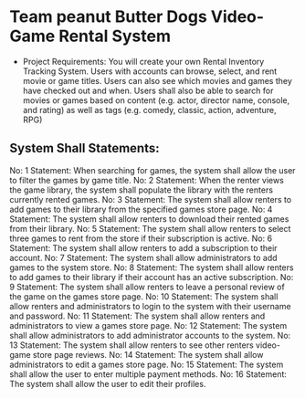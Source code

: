 # **Team peanut Butter Dogs Video-Game Rental System**

* Project Requirements: You will create your own Rental Inventory Tracking System. Users with accounts can browse, select, and rent movie or game titles. Users can also see which movies and games they have checked out and when. Users shall also be able to search for movies or games based on content (e.g. actor, director name, console, and rating) as well as tags (e.g. comedy, classic, action, adventure, RPG)



## **System Shall Statements:**
No:  1
Statement:  When searching for games, the system shall allow the user to filter the games by game title.
No: 2
Statement: When the renter views the game library, the system shall populate the library with the renters currently rented games.
No: 3
Statement: The system shall allow renters to add games to their library from the specified games store page.
No: 4
Statement: The system shall allow renters to download their rented games from their library.
No: 5
Statement: The system shall allow renters to select three games to rent from the store if their subscription is active.
No: 6
Statement: The system shall allow renters to add a subscription to their account. 
No: 7
Statement: The system shall allow administrators to add games to the system store.
No: 8
Statement:  The system shall allow renters to add games to their library if their account has an active subscription.
No: 9
Statement: The system shall allow renters to leave a personal review of the game on the games store page.
No: 10
Statement: The system shall allow renters and administrators to login to the system with their username and password.
No: 11
Statement: The system shall allow renters and administrators to view a games store page.
No: 12
Statement: The system shall allow administrators to add administrator accounts to the system.
No: 13
Statement: The system shall allow renters to see other renters video-game store page reviews.
No: 14
Statement: The system shall allow administrators to edit a games store page.
No: 15
Statement: The system shall allow the user to enter multiple payment methods.
No: 16
Statement: The system shall allow the user to edit their profiles.


